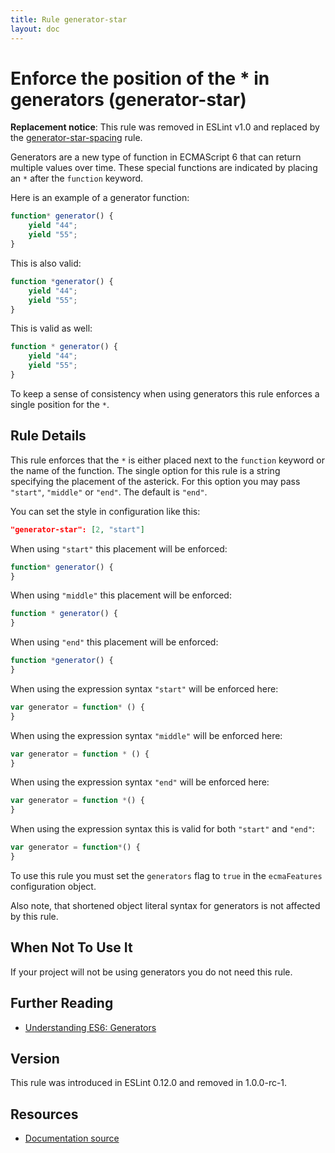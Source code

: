 ```yaml
---
title: Rule generator-star
layout: doc
---
```

<!-- Note: No pull requests accepted for this file. See README.md in the root directory for details. -->
# Enforce the position of the * in generators (generator-star)

**Replacement notice**: This rule was removed in ESLint v1.0 and replaced by the [generator-star-spacing](generator-star-spacing) rule.

Generators are a new type of function in ECMAScript 6 that can return multiple values over time.
These special functions are indicated by placing an `*` after the `function` keyword.

Here is an example of a generator function:

```js
function* generator() {
    yield "44";
    yield "55";
}
```

This is also valid:

```js
function *generator() {
    yield "44";
    yield "55";
}
```

This is valid as well:

```js
function * generator() {
    yield "44";
    yield "55";
}
```

To keep a sense of consistency when using generators this rule enforces a single position for the `*`.

## Rule Details

This rule enforces that the `*` is either placed next to the `function` keyword or the name of the function. The single
option for this rule is a string specifying the placement of the asterick. For this option you may pass
`"start"`, `"middle"` or `"end"`. The default is `"end"`.

You can set the style in configuration like this:

```json
"generator-star": [2, "start"]
```

When using `"start"` this placement will be enforced:

```js
function* generator() {
}
```

When using `"middle"` this placement will be enforced:

```js
function * generator() {
}
```

When using `"end"` this placement will be enforced:

```js
function *generator() {
}
```

When using the expression syntax `"start"` will be enforced here:

```js
var generator = function* () {
}
```

When using the expression syntax `"middle"` will be enforced here:

```js
var generator = function * () {
}
```

When using the expression syntax `"end"` will be enforced here:

```js
var generator = function *() {
}
```

When using the expression syntax this is valid for both `"start"` and `"end"`:

```js
var generator = function*() {
}
```

To use this rule you must set the `generators` flag to `true` in the `ecmaFeatures` configuration object.

Also note, that shortened object literal syntax for generators is not affected by this rule.

## When Not To Use It

If your project will not be using generators you do not need this rule.

## Further Reading

* [Understanding ES6: Generators](https://leanpub.com/understandinges6/read/#leanpub-auto-generators)

## Version

This rule was introduced in ESLint 0.12.0 and removed in 1.0.0-rc-1.

## Resources

* [Documentation source](https://github.com/eslint/eslint/tree/master/docs/rules/generator-star.md)
